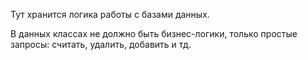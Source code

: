 Тут хранится логика работы с базами данных. 

В данных классах не должно быть бизнес-логики, только простые запросы: считать, удалить, добавить и тд.